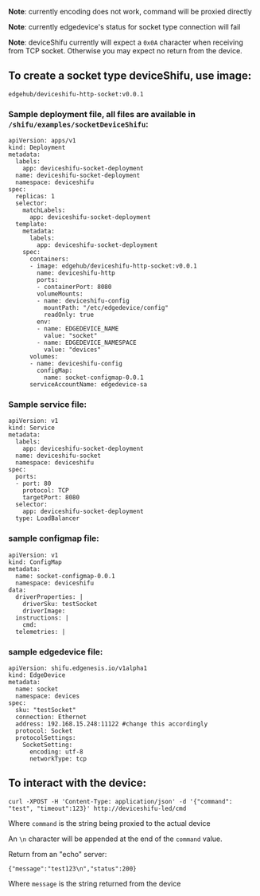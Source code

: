 **Note**: currently encoding does not work, command will be proxied directly

**Note**: currently edgedevice's status for socket type connection will fail

**Note**: deviceShifu currently will expect a `0x0A` character when receiving from TCP socket. Otherwise you may expect no return from the device.

## To create a socket type deviceShifu, use image:

```
edgehub/deviceshifu-http-socket:v0.0.1
```

### Sample deployment file, all files are available in `/shifu/examples/socketDeviceShifu`:

```
apiVersion: apps/v1
kind: Deployment
metadata:
  labels:
    app: deviceshifu-socket-deployment
  name: deviceshifu-socket-deployment
  namespace: deviceshifu
spec:
  replicas: 1
  selector:
    matchLabels:
      app: deviceshifu-socket-deployment
  template:
    metadata:
      labels:
        app: deviceshifu-socket-deployment
    spec:
      containers:
      - image: edgehub/deviceshifu-http-socket:v0.0.1
        name: deviceshifu-http
        ports:
        - containerPort: 8080
        volumeMounts:
        - name: deviceshifu-config
          mountPath: "/etc/edgedevice/config"
          readOnly: true
        env:
        - name: EDGEDEVICE_NAME
          value: "socket"
        - name: EDGEDEVICE_NAMESPACE
          value: "devices"
      volumes:
      - name: deviceshifu-config
        configMap:
          name: socket-configmap-0.0.1
      serviceAccountName: edgedevice-sa
```

### Sample service file:

```
apiVersion: v1
kind: Service
metadata:
  labels:
    app: deviceshifu-socket-deployment
  name: deviceshifu-socket
  namespace: deviceshifu
spec:
  ports:
  - port: 80
    protocol: TCP
    targetPort: 8080
  selector:
    app: deviceshifu-socket-deployment
  type: LoadBalancer
```

### sample configmap file:

```
apiVersion: v1
kind: ConfigMap
metadata:
  name: socket-configmap-0.0.1
  namespace: deviceshifu
data:
  driverProperties: |
    driverSku: testSocket
    driverImage: 
  instructions: |
    cmd:
  telemetries: |
```

### sample edgedevice file:

```
apiVersion: shifu.edgenesis.io/v1alpha1
kind: EdgeDevice
metadata:
  name: socket
  namespace: devices
spec:
  sku: "testSocket" 
  connection: Ethernet
  address: 192.168.15.248:11122 #change this accordingly
  protocol: Socket
  protocolSettings:
    SocketSetting:
      encoding: utf-8
      networkType: tcp
```

## To interact with the device:

```
curl -XPOST -H 'Content-Type: application/json' -d '{"command": "test", "timeout":123}' http://deviceshifu-led/cmd  
```

Where `command` is the string being proxied to the actual device

An `\n` character will be appended at the end of the `command` value.

Return from an "echo" server:

```
{"message":"test123\n","status":200}
```

Where `message` is the string returned from the device
